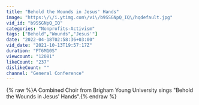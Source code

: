 ```yaml
---
title: "Behold the Wounds in Jesus' Hands"
image: "https:\/\/i.ytimg.com\/vi\/b9SSGNpQ_IQ\/hqdefault.jpg"
vid_id: "b9SSGNpQ_IQ"
categories: "Nonprofits-Activism"
tags: ["Behold","Wounds","Jesus'"]
date: "2022-04-18T02:58:36+03:00"
vid_date: "2021-10-13T19:57:17Z"
duration: "PT6M10S"
viewcount: "12081"
likeCount: "237"
dislikeCount: ""
channel: "General Conference"
---
```

{% raw %}A Combined Choir from Brigham Young University sings &quot;Behold the Wounds in Jesus' Hands&quot;.{% endraw %}

